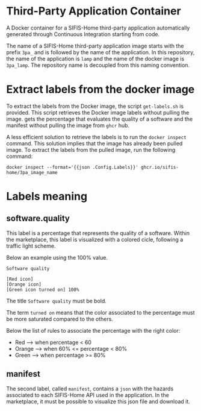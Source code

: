 # Third-Party Application Container

A Docker container for a SIFIS-Home third-party application automatically
generated through Continuous Integration starting from code.

The name of a SIFIS-Home third-party application image starts with the prefix `3pa_` 
and is followed by the name of the application. 
In this repository, the name of the application is `lamp` and the name of the
docker image is `3pa_lamp`. 
The repository name is decoupled from this naming convention.


# Extract labels from the docker image

To extract the labels from the Docker image, the script `get-labels.sh` is
provided. This script retrieves the Docker image labels without pulling the 
image.
gets the percentage that evaluates the quality of a
software and the manifest without pulling the image from `ghcr` hub.

A less efficient solution to retrieve the labels is to run the `docker inspect` 
command. This solution implies that the image has already been pulled image. 
To extract the labels from the pulled image, run the following command:

```
docker inspect --format='{{json .Config.Labels}}' ghcr.io/sifis-home/3pa_image_name
```

# Labels meaning

## software.quality

This label is a percentage that represents the quality of a software.
Within the marketplace, this label is visualized with a colored cicle,
following a traffic light scheme.

Below an example using the 100% value.

```
Software quality

[Red icon]
[Orange icon]
[Green icon turned on] 100%
```

The title `Software quality` must be bold.

The term `turned on` means that the color associated to the percentage
must be more saturated compared to the others.

Below the list of rules to associate the percentage with the right color:

- Red --> when percentage < 60
- Orange --> when 60% <= percentage < 80%
- Green --> when percentage >= 80%

## manifest

The second label, called `manifest`, contains a `json` with the
hazards associated to each SIFIS-Home API used in the application.
In the marketplace, it must be possible to visualize this json file and
download it.

